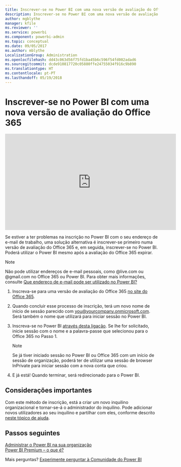 ```yaml
---
title: Inscrever-se no Power BI com uma nova versão de avaliação do Office 365
description: Inscrever-se no Power BI com uma nova versão de avaliação do Office 365
author: mgblythe
manager: kfile
ms.reviewer: ''
ms.service: powerbi
ms.component: powerbi-admin
ms.topic: conceptual
ms.date: 09/05/2017
ms.author: mblythe
LocalizationGroup: Administration
ms.openlocfilehash: dd43c063d56f75fd1ba45b6c596f54fd002adad6
ms.sourcegitcommit: dcde910817720c05880ffe24755034f916c9b890
ms.translationtype: HT
ms.contentlocale: pt-PT
ms.lasthandoff: 05/19/2018
---
```

# <a name="signing-up-for-power-bi-with-a-new-office-365-trial"></a>Inscrever-se no Power BI com uma nova versão de avaliação do Office 365
<iframe width="560" height="315" src="https://www.youtube.com/embed/gbSuFST-Nx4?showinfo=0" frameborder="0" allowfullscreen></iframe>

Se estiver a ter problemas na inscrição no Power BI com o seu endereço de e-mail de trabalho, uma solução alternativa é inscrever-se primeiro numa versão de avaliação do Office 365 e, em seguida, inscrever-se no Power BI.  Poderá utilizar o Power BI mesmo após a avaliação do Office 365 expirar.

> [!NOTE]
> Não pode utilizar endereços de e-mail pessoais, como @live.com ou @gmail.com no Office 365 ou Power BI. Para obter mais informações, consulte [Que endereço de e-mail pode ser utilizado no Power BI?](service-self-service-signup-for-power-bi.md#what-email-address-can-be-used-with-power-bi)
> 
> 

1. Inscreva-se para uma versão de avaliação do Office 365 [no site do Office 365](https://go.microsoft.com/fwlink/p/?LinkID=403802).
2. Quando concluir esse processo de inscrição, terá um novo nome de início de sessão parecido com you@yourcompany.onmicrosoft.com.  Será também o nome que utilizará para iniciar sessão no Power BI.
3. Inscreva-se no Power BI [através desta ligação](https://portal.office.com/Start/Confirm?Sku=a403ebcc-fae0-4ca2-8c8c-7a907fd6c235&ru=https%3A%2F%2Fapp.powerbi.com%3FredirectedFromSignup%3D1%26noSignUpCheck%3D1).  Se lhe for solicitado, inicie sessão com o nome e a palavra-passe que selecionou para o Office 365 no Passo 1.
   
   > [!NOTE]
   > Se já tiver iniciado sessão no Power BI ou Office 365 com um início de sessão de organização, poderá ter de utilizar uma sessão de browser InPrivate para iniciar sessão com a nova conta que criou.
   > 
   > 
4. E já está!  Quando terminar, será redirecionado para o Power BI.

## <a name="important-considerations"></a>Considerações importantes
Com este método de inscrição, está a criar um novo inquilino organizacional e tornar-se-á o administrador do inquilino. Pode adicionar novos utilizadores ao seu inquilino e partilhar com eles, conforme descrito [neste tópico de ajuda](https://support.office.com/en-sg/article/Add-users-individually-to-Office-365---Admin-Help-1970f7d6-03b5-442f-b385-5880b9c256ec?ui=en-US&rs=en-SG&ad=SG).

## <a name="next-steps"></a>Passos seguintes
[Administrar o Power BI na sua organização](service-admin-administering-power-bi-in-your-organization.md)  
[Power BI Premium – o que é?](service-premium.md)  

Mais perguntas? [Experimente perguntar à Comunidade do Power BI](http://community.powerbi.com/)

